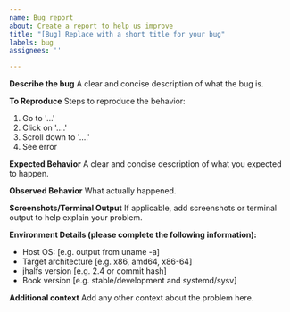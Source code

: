 ```yaml
---
name: Bug report
about: Create a report to help us improve
title: "[Bug] Replace with a short title for your bug"
labels: bug
assignees: ''

---
```


**Describe the bug**
A clear and concise description of what the bug is.

**To Reproduce**
Steps to reproduce the behavior:
1. Go to '...'
2. Click on '....'
3. Scroll down to '....'
4. See error

**Expected Behavior**
A clear and concise description of what you expected to happen.

**Observed Behavior**
What actually happened.

**Screenshots/Terminal Output**
If applicable, add screenshots or terminal output to help explain your problem.

**Environment Details (please complete the following information):**
 - Host OS: [e.g. output from uname -a]
 - Target architecture [e.g. x86, amd64, x86-64]
 - jhalfs version [e.g. 2.4 or commit hash]
 - Book version [e.g. stable/development and systemd/sysv]

**Additional context**
Add any other context about the problem here.
